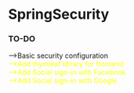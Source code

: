 # SpringSecurity

### TO-DO
<div style="color=green"> 
-->Basic security configuration 
</div>
<div style="color:yellow"> 
-->Add thymleaf library for frontend
</div>
<div style="color:yellow"> 
-->Add Social sign-in with Facebook 
</div>
<div style="color:yellow"> 
-->Add Social sign-in with Google 
</div>



